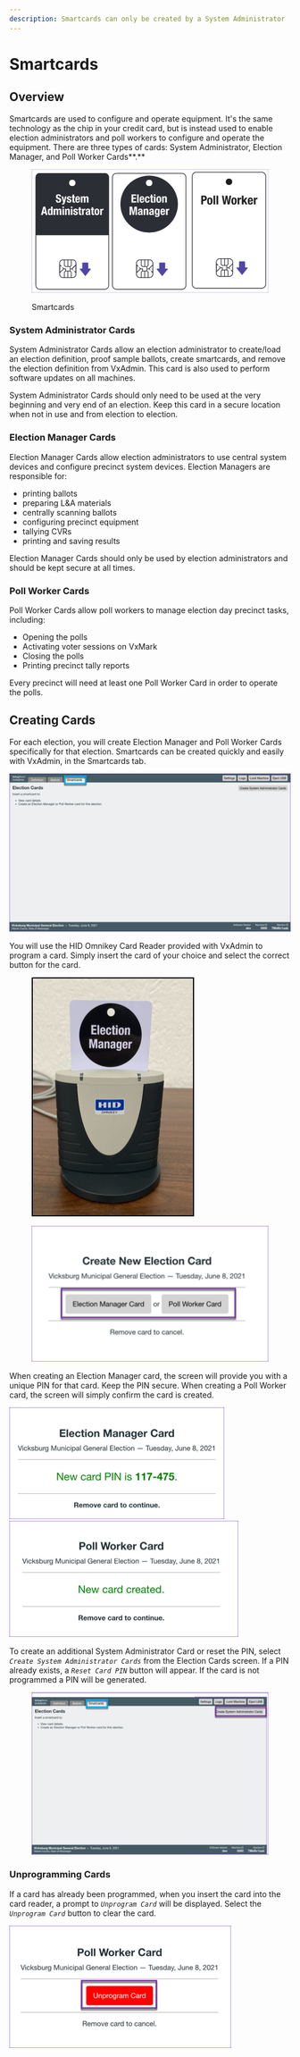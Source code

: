 ```yaml
---
description: Smartcards can only be created by a System Administrator
---
```


# Smartcards

## Overview

Smartcards are used to configure and operate equipment. It's the same technology as the chip in your credit card, but is instead used to enable election administrators and poll workers to configure and operate the equipment. There are three types of cards: System Administrator, Election Manager, and Poll Worker Cards**.**

<figure><img src="../.gitbook/assets/image (89).png" alt=""><figcaption><p>Smartcards</p></figcaption></figure>

### System Administrator Cards

System Administrator Cards allow an election administrator to create/load an election definition, proof sample ballots, create smartcards, and remove the election definition from VxAdmin. This card is also used to perform software updates on all machines.

System Administrator Cards should only need to be used at the very beginning and very end of an election. Keep this card in a secure location when not in use and from election to election.&#x20;

### Election Manager Cards

Election Manager Cards allow election administrators to use central system devices and configure precinct system devices. Election Managers are responsible for:

* printing ballots
* preparing L\&A materials
* centrally scanning ballots
* configuring precinct equipment
* tallying CVRs
* printing and saving results

Election Manager Cards should only be used by election administrators and should be kept secure at all times.

### Poll Worker Cards

Poll Worker Cards allow poll workers to manage election day precinct tasks, including:

* Opening the polls
* Activating voter sessions on VxMark
* Closing the polls
* Printing precinct tally reports

Every precinct will need at least one Poll Worker Card in order to operate the polls.

## Creating Cards

For each election, you will create Election Manager and Poll Worker Cards specifically for that election. Smartcards can be created quickly and easily with VxAdmin, in the Smartcards tab.

![](<../.gitbook/assets/image (238).png>)

You will use the HID Omnikey Card Reader provided with VxAdmin to program a card. Simply insert the card of your choice and select the correct button for the card.

<div>

<figure><img src="../.gitbook/assets/EM Card in reader.png" alt=""><figcaption></figcaption></figure>

 

<figure><img src="../.gitbook/assets/create new election card (2).png" alt=""><figcaption></figcaption></figure>

</div>

When creating an Election Manager card, the screen will provide you with a unique PIN for that card. Keep the PIN secure. When creating a Poll Worker card, the screen will simply confirm the card is created.

![Election Manager Card confirmation screen with PIN](<../.gitbook/assets/vxadmin smarcards EM confirmation.png>) ![Poll Worker Card confirmation screen](<../.gitbook/assets/VxAdmin smart cards PW conf screen.png>)

To create an additional System Administrator Card or reset the PIN, select _`Create System Administrator Cards`_ from the Election Cards screen. If a PIN already exists, a _`Reset Card PIN`_ button will appear.  If the card is not programmed a PIN will be generated.

<figure><img src="../.gitbook/assets/image (58).png" alt=""><figcaption></figcaption></figure>

### Unprogramming Cards

If a card has already been programmed, when you insert the card into the card reader, a prompt to _`Unprogram Card`_ will be displayed. Select the _`Unprogram Card`_ button to clear the card.

![Select Unprogram Card](<../.gitbook/assets/image (217).png>)
